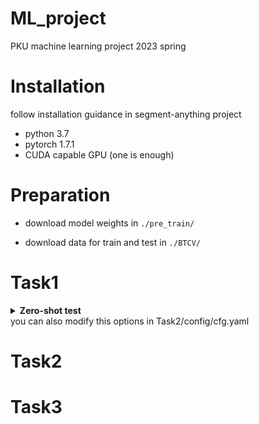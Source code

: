 # ML_project
PKU machine learning project 2023 spring

# Installation
follow installation guidance in segment-anything project
* python 3.7
* pytorch 1.7.1
* CUDA capable GPU (one is enough)

# Preparation
* download model weights in `./pre_train/`

* download data for train and test in `./BTCV/`

# Task1
<details>
  <summary><b>Zero-shot test</b></summary>

```bash
cd Task2
python main.py --promt_type box
```
</details>
you can also modify this options in Task2/config/cfg.yaml

# Task2

# Task3

